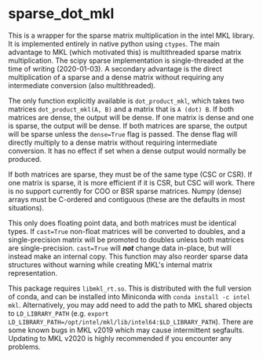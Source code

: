# sparse_dot_mkl

This is a wrapper for the sparse matrix multiplication in the intel MKL library.
It is implemented entirely in native python using `ctypes`.
The main advantage to MKL (which motivated this) is multithreaded sparse matrix multiplication. 
The scipy sparse implementation is single-threaded at the time of writing (2020-01-03).
A secondary advantage is the direct multiplication of a sparse and a dense matrix without requiring any
intermediate conversion (also multithreaded). 

The only function explicitly available is `dot_product_mkl`, which takes two matrices
`dot_product_mkl(A, B)` and a matrix that is `A (dot) B`. 
If both matrices are dense, the output will be dense.
If one matrix is dense and one is sparse, the output will be dense.
If both matrices are sparse, the output will be sparse unless the `dense=True` flag is passed.
The dense flag will directly multiply to a dense matrix without requiring intermediate conversion.
It has no effect if set when a dense output would normally be produced.

If both matrices are sparse, they must be of the same type (CSC or CSR).
If one matrix is sparse, it is more efficient if it is CSR, but CSC will work.
There is no support currently for COO or BSR sparse matrices. 
Numpy (dense) arrays must be C-ordered and contiguous (these are the defaults in most situations).

This only does floating point data, and both matrices must be identical types.
If `cast=True` non-float matrices will be converted to doubles,
and a single-precision matrix will be promoted to doubles unless both matrices are single-precision. 
`cast=True` will ***not*** change data in-place, but will instead make an internal copy. 
This function may also reorder sparse data structures without warning while creating MKL's internal matrix representation.

This package requires `libmkl_rt.so`. This is distributed with the full version of conda,
and can be installed into Miniconda with `conda install -c intel mkl`.
Alternatively, you may add need to add the path to MKL shared objects to `LD_LIBRARY_PATH`
(e.g. `export LD_LIBRARY_PATH=/opt/intel/mkl/lib/intel64:$LD_LIBRARY_PATH`).
There are some known bugs in MKL v2019 which may cause intermittent segfaults.
Updating to MKL v2020 is highly recommended if you encounter any problems.